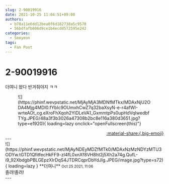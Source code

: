 ```yaml
---
slug: 2-90019916
date: 2021-10-25 11:04:51+09:00
authors:
  - b78a11e6dd12bea0f6d182738a5c9570
  - 56bdfafb606d9ce1b4ecdd572595e242
categories:
  - Seoyeon
tags:
  - Fan Post
---
```


# 2-90019916

<div class="post-container" markdown="1">
<div class="content-container md-sidebar__scrollwrap" markdown="1">

더여니 왔다 반겨줘야지 ㅋㅋ
<figure markdown="1">
![](https://phinf.wevpstatic.net/MjAyMjA3MDNfMTkx/MDAxNjU2ODA4Mjg4MDI0.fYbIc9OUmxhCwZ7q32baXsyN-e-r4afWI-wrteAOt_cg.eXroFhXqoh2YlDLeVA1_GxmmtpPs0upHdVqIwedbfTYg.JPEG/48a3f3b3026a47308b2bc8e116a380d3651.jpg?type=e1920){ loading=lazy onclick="openFullscreen(this)"}
</figure>


</div>
</div>

<div style="text-align: right;" markdown="1">
<a href="https://weverse.io/fromis9/fanpost/2-90019916" style="text-align: right;">:material-share:{.big-emoji}</a>
</div>
---

<div class="comments-container md-sidebar__scrollwrap" markdown="1">
<div class="comment" markdown="1">
<div class='id-container' markdown="1">
![](https://phinf.wevpstatic.net/MjAyNDEyMDZfMTk0/MDAxNzMzNDYzMTU3ODYw.tGTD1QfitfecHkFF9-zI4fL0xnXf8VH8ht2j5Xh2a74g.QufL-i9_92XbdgbPBLGEpzXIrDqS4JTDRCqprDbYdJIg.JPEG/image.jpg?type=s72){ loading=lazy }
**<span class="artist">더여니</span>** <small>Oct 25 2021, 11:06</small><br>
</div>
<div class='comment-body' markdown="1">
졸려!졸려!
</div>
</div>
</div>
---
